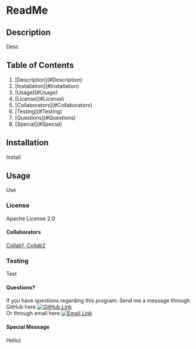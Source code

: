 # ReadMe
## Description
Desc
## Table of Contents
<ol>
<li>[Description](#Description)</li>
<li>[Installation](#Installation)</li>
<li>[Usage](#Usage)</li>
<li>[License](#License)</li>
<li>[Collaborators](#Collaborators)</li>
<li>[Testing](#Testing)</li>
<li>[Questions](#Questions)</li>
<li>[Special](#Special)</li>
</ol>

## Installation
Install
## Usage
Use
### License
Apache License 2.0
#### Collaborators 

[ Collab1]("https://github.com/"Collab1),[ Collab2]("https://github.com/"Collab2)
### Testing
Test
#### Questions?
If you have questions regarding this program:
Send me a message through GitHub here [![GitHub Link](https://img.shields.io/badge/Github-Test-lightgrey.svg)](https://github.com/Test)<br>
Or through email here [![Email Link](https://img.shields.io/badge/EMAIL-ME-lightgrey.svg)](Test)
#### Special Message

Hello}

